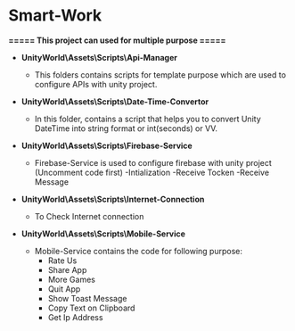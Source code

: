 # Smart-Work
 
<b>===== This project can used for multiple purpose =====</b>

- <b>UnityWorld\Assets\Scripts\Api-Manager</b>
	- This folders contains scripts for template purpose which are used to configure APIs with unity project.

- <b>UnityWorld\Assets\Scripts\Date-Time-Convertor</b>
	- In this folder, contains a script that helps you to convert Unity DateTime into string format or int(seconds) or VV.

- <b>UnityWorld\Assets\Scripts\Firebase-Service</b>
	- Firebase-Service is used to configure firebase with unity project (Uncomment code first)
	-Intialization
	-Receive Tocken
	-Receive Message
	
- <b>UnityWorld\Assets\Scripts\Internet-Connection</b>
	- To Check Internet connection

- <b>UnityWorld\Assets\Scripts\Mobile-Service</b>
	- Mobile-Service contains the code for following purpose:
		- Rate Us
		- Share App
		- More Games
		- Quit App
		- Show Toast Message
		- Copy Text on Clipboard
		- Get Ip Address 
